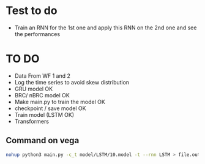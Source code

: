 # Test to do

- Train an RNN for the 1st one and apply this RNN on the 2nd one and see the performances



# TO DO

- Data From WF 1 and 2
- Log the time series to avoid skew distribution
- GRU model OK
- BRC/ nBRC model OK
- Make main.py to train the model OK
- checkpoint / save model OK 
- Train model (LSTM OK)
- Transformers

## Command on vega

```bash
nohup python3 main.py -c_t model/LSTM/10.model -t --rnn LSTM > file.out 2> err.log &
```



